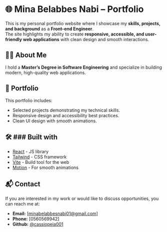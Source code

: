 # 🌐 Mina Belabbes Nabi – Portfolio

This is my personal portfolio website where I showcase my **skills, projects, and background** as a **Front-end Engineer**.  
The site highlights my ability to create **responsive, accessible, and user-friendly web applications** with clean design and smooth interactions.  

## 👩‍💻 About Me

I hold a **Master’s Degree in Software Engineering** and specialize in building modern, high-quality web applications.

## 📂 Portfolio
This portfolio includes:  
- Selected projects demonstrating my technical skills.
- Responsive design and accessibility best practices.  
- Clean UI design with smooth animations.

## 🛠️ ### Built with

- [React](https://reactjs.org/) - JS library
- [Tailwind](https://tailwindcss.com/) - CSS framework 
- [Vite](https://vite.dev/) - Build tool for the web 
- [Motion](https://motion.dev/docs/react) - For smooth animations

## 📬 Contact
If you are interested in my work or would like to discuss opportunities, you can reach me at:  

- **Email:** [minabelabbesnabi01@gmail.com]  
- **Phone:** [0560569942] 
- **Github:** [@cassiopeia001](https://github.com/cassiopeia001)